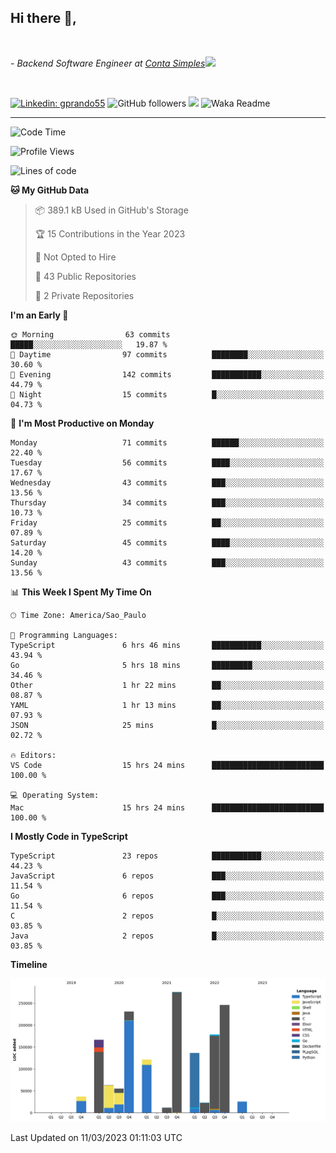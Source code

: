 <h2>Hi there  👋,</h2> </br>

<p><em>- Backend Software Engineer at <a href="https://contasimples.com">Conta Simples</a><img src="https://media.giphy.com/media/WUlplcMpOCEmTGBtBW/giphy.gif" width="30"> 
</em></p></br>


[![Linkedin: gprando55](https://img.shields.io/badge/-gprando55-blue?style=flat-square&logo=Linkedin&logoColor=white&link=https://www.linkedin.com/in/gprando55/)](https://www.linkedin.com/in/gprando55)
![GitHub followers](https://img.shields.io/github/followers/gprando55?label=Follow&style=social)
![](https://visitor-badge.glitch.me/badge?page_id=gprando55.gprando55)
![Waka Readme](https://github.com/gprando55/gprando55/workflows/Waka%20Readme/badge.svg)

---
<!--START_SECTION:waka-->
![Code Time](http://img.shields.io/badge/Code%20Time-2%2C270%20hrs%2028%20mins-blue)

![Profile Views](http://img.shields.io/badge/Profile%20Views-2-blue)

![Lines of code](https://img.shields.io/badge/From%20Hello%20World%20I%27ve%20Written--32.8%20million%20lines%20of%20code-blue)

**🐱 My GitHub Data** 

> 📦 389.1 kB Used in GitHub's Storage 
 > 
> 🏆 15 Contributions in the Year 2023
 > 
> 🚫 Not Opted to Hire
 > 
> 📜 43 Public Repositories 
 > 
> 🔑 2 Private Repositories 
 > 
**I'm an Early 🐤** 

```text
🌞 Morning                63 commits          █████░░░░░░░░░░░░░░░░░░░░   19.87 % 
🌆 Daytime                97 commits          ████████░░░░░░░░░░░░░░░░░   30.60 % 
🌃 Evening                142 commits         ███████████░░░░░░░░░░░░░░   44.79 % 
🌙 Night                  15 commits          █░░░░░░░░░░░░░░░░░░░░░░░░   04.73 % 
```
📅 **I'm Most Productive on Monday** 

```text
Monday                   71 commits          ██████░░░░░░░░░░░░░░░░░░░   22.40 % 
Tuesday                  56 commits          ████░░░░░░░░░░░░░░░░░░░░░   17.67 % 
Wednesday                43 commits          ███░░░░░░░░░░░░░░░░░░░░░░   13.56 % 
Thursday                 34 commits          ███░░░░░░░░░░░░░░░░░░░░░░   10.73 % 
Friday                   25 commits          ██░░░░░░░░░░░░░░░░░░░░░░░   07.89 % 
Saturday                 45 commits          ████░░░░░░░░░░░░░░░░░░░░░   14.20 % 
Sunday                   43 commits          ███░░░░░░░░░░░░░░░░░░░░░░   13.56 % 
```


📊 **This Week I Spent My Time On** 

```text
🕑︎ Time Zone: America/Sao_Paulo

💬 Programming Languages: 
TypeScript               6 hrs 46 mins       ███████████░░░░░░░░░░░░░░   43.94 % 
Go                       5 hrs 18 mins       █████████░░░░░░░░░░░░░░░░   34.46 % 
Other                    1 hr 22 mins        ██░░░░░░░░░░░░░░░░░░░░░░░   08.87 % 
YAML                     1 hr 13 mins        ██░░░░░░░░░░░░░░░░░░░░░░░   07.93 % 
JSON                     25 mins             █░░░░░░░░░░░░░░░░░░░░░░░░   02.72 % 

🔥 Editors: 
VS Code                  15 hrs 24 mins      █████████████████████████   100.00 % 

💻 Operating System: 
Mac                      15 hrs 24 mins      █████████████████████████   100.00 % 
```

**I Mostly Code in TypeScript** 

```text
TypeScript               23 repos            ███████████░░░░░░░░░░░░░░   44.23 % 
JavaScript               6 repos             ███░░░░░░░░░░░░░░░░░░░░░░   11.54 % 
Go                       6 repos             ███░░░░░░░░░░░░░░░░░░░░░░   11.54 % 
C                        2 repos             █░░░░░░░░░░░░░░░░░░░░░░░░   03.85 % 
Java                     2 repos             █░░░░░░░░░░░░░░░░░░░░░░░░   03.85 % 
```



**Timeline**

![Lines of Code chart](https://raw.githubusercontent.com/gprando55/gprando55/master/assets/bar_graph.png)


 Last Updated on 11/03/2023 01:11:03 UTC
<!--END_SECTION:waka-->
